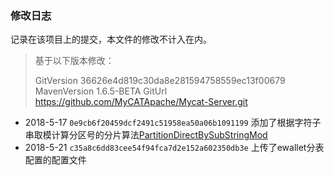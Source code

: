 ### 修改日志

记录在该项目上的提交，本文件的修改不计入在内。

> 基于以下版本修改：
>
> GitVersion  36626e4d819c30da8e281594758559ec13f00679
> MavenVersion  1.6.5-BETA
> GitUrl  https://github.com/MyCATApache/Mycat-Server.git

- 2018-5-17 `0e9cb6f20459dcf2491c51958ea50a06b1091199` 添加了根据字符子串取模计算分区号的分片算法[PartitionDirectBySubStringMod](https://github.com/Sunxiai51/Mycat-Server/blob/0e9cb6f20459dcf2491c51958ea50a06b1091199/src/main/java/io/mycat/route/function/PartitionDirectBySubStringMod.java)
- 2018-5-21 `c35a8c6dd83cee54f94fca7d2e152a602350db3e` 上传了ewallet分表配置的配置文件

